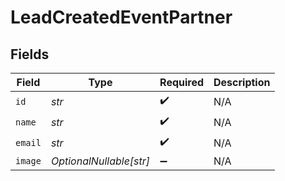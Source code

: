 # LeadCreatedEventPartner


## Fields

| Field                   | Type                    | Required                | Description             |
| ----------------------- | ----------------------- | ----------------------- | ----------------------- |
| `id`                    | *str*                   | :heavy_check_mark:      | N/A                     |
| `name`                  | *str*                   | :heavy_check_mark:      | N/A                     |
| `email`                 | *str*                   | :heavy_check_mark:      | N/A                     |
| `image`                 | *OptionalNullable[str]* | :heavy_minus_sign:      | N/A                     |